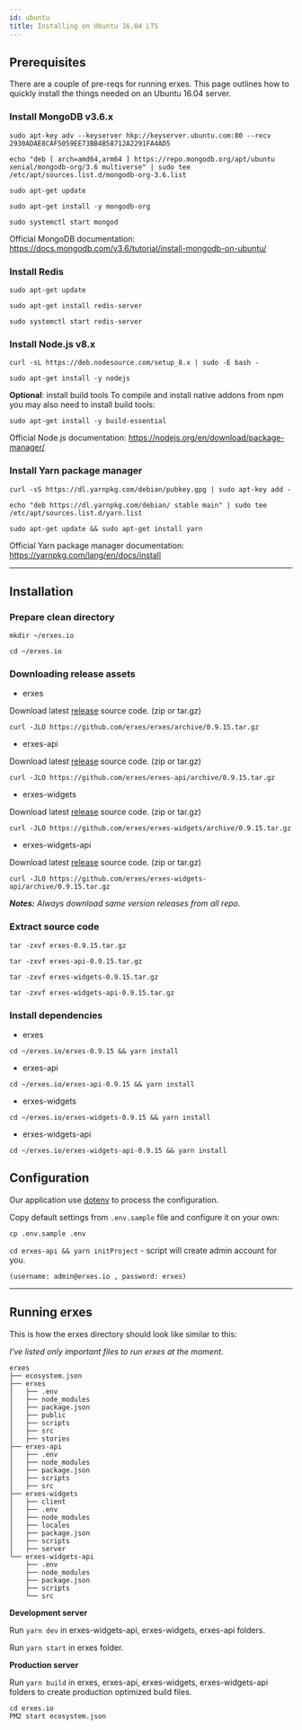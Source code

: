 ```yaml
---
id: ubuntu
title: Installing on Ubuntu 16.04 LTS
---
```


## Prerequisites

There are a couple of pre-reqs for running erxes. This page outlines how to quickly install the things needed on an Ubuntu 16.04 server.

### Install MongoDB v3.6.x

```shell
sudo apt-key adv --keyserver hkp://keyserver.ubuntu.com:80 --recv 2930ADAE8CAF5059EE73BB4B58712A2291FA4AD5

echo "deb [ arch=amd64,arm64 ] https://repo.mongodb.org/apt/ubuntu xenial/mongodb-org/3.6 multiverse" | sudo tee /etc/apt/sources.list.d/mongodb-org-3.6.list

sudo apt-get update

sudo apt-get install -y mongodb-org

sudo systemctl start mongod
```

Official MongoDB documentation: https://docs.mongodb.com/v3.6/tutorial/install-mongodb-on-ubuntu/

### Install Redis

```shell
sudo apt-get update

sudo apt-get install redis-server

sudo systemctl start redis-server
```

### Install Node.js v8.x

```shell
curl -sL https://deb.nodesource.com/setup_8.x | sudo -E bash -

sudo apt-get install -y nodejs
```

**Optional**: install build tools
To compile and install native addons from npm you may also need to install build tools:

```shell
sudo apt-get install -y build-essential
```

Official Node.js documentation: https://nodejs.org/en/download/package-manager/

### Install Yarn package manager

```shell
curl -sS https://dl.yarnpkg.com/debian/pubkey.gpg | sudo apt-key add -

echo "deb https://dl.yarnpkg.com/debian/ stable main" | sudo tee /etc/apt/sources.list.d/yarn.list

sudo apt-get update && sudo apt-get install yarn
```


Official Yarn package manager documentation: https://yarnpkg.com/lang/en/docs/install

***

## Installation

### Prepare clean directory

```shell
mkdir ~/erxes.io

cd ~/erxes.io
```

### Downloading release assets

- erxes

Download latest [release](https://github.com/erxes/erxes/releases) source code. (zip or tar.gz)
```shell
curl -JLO https://github.com/erxes/erxes/archive/0.9.15.tar.gz
```

- erxes-api

Download latest [release](https://github.com/erxes/erxes-api/releases) source code. (zip or tar.gz)
```shell
curl -JLO https://github.com/erxes/erxes-api/archive/0.9.15.tar.gz
```

- erxes-widgets

Download latest [release](https://github.com/erxes/erxes-widgets/releases) source code. (zip or tar.gz)
```shell
curl -JLO https://github.com/erxes/erxes-widgets/archive/0.9.15.tar.gz
```

- erxes-widgets-api

Download latest [release](https://github.com/erxes/erxes-widgets-api/releases) source code. (zip or tar.gz)
```shell
curl -JLO https://github.com/erxes/erxes-widgets-api/archive/0.9.15.tar.gz
```

_**Notes:** Always download same version releases from all repo._

### Extract source code

```shell
tar -zxvf erxes-0.9.15.tar.gz

tar -zxvf erxes-api-0.9.15.tar.gz

tar -zxvf erxes-widgets-0.9.15.tar.gz

tar -zxvf erxes-widgets-api-0.9.15.tar.gz
```

### Install dependencies

- erxes
```shell
cd ~/erxes.io/erxes-0.9.15 && yarn install
```

- erxes-api
```shell
cd ~/erxes.io/erxes-api-0.9.15 && yarn install
```

- erxes-widgets
```shell
cd ~/erxes.io/erxes-widgets-0.9.15 && yarn install
```

- erxes-widgets-api
```shell
cd ~/erxes.io/erxes-widgets-api-0.9.15 && yarn install
```

## Configuration

Our application use [dotenv](https://github.com/motdotla/dotenv) to process the configuration.

Copy default settings from `.env.sample` file and configure it on your own:
```Shell
cp .env.sample .env
```


`cd erxes-api && yarn initProject` - script will create admin account for you.
```
(username: admin@erxes.io , password: erxes)
```

***

## Running erxes
This is how the erxes directory should look like similar to this:

_I've listed only important files to run erxes at the moment._
```
erxes
├── ecosystem.json
├── erxes
│   ├── .env
│   ├── node_modules
│   ├── package.json
│   ├── public
│   ├── scripts
│   ├── src
│   ├── stories
├── erxes-api
│   ├── .env
│   ├── node_modules
│   ├── package.json
│   ├── scripts
│   ├── src
├── erxes-widgets
│   ├── client
│   ├── .env
│   ├── node_modules
│   ├── locales
│   ├── package.json
│   ├── scripts
│   ├── server
└── erxes-widgets-api
    ├── .env
    ├── node_modules
    ├── package.json
    ├── scripts
    └── src
```
**Development server**

Run `yarn dev` in erxes-widgets-api, erxes-widgets, erxes-api folders.

Run `yarn start` in erxes folder.

**Production server**

Run `yarn build` in erxes, erxes-api, erxes-widgets, erxes-widgets-api folders to create production optimized build files.
```Shell
cd erxes.io
PM2 start ecosystem.json
```
